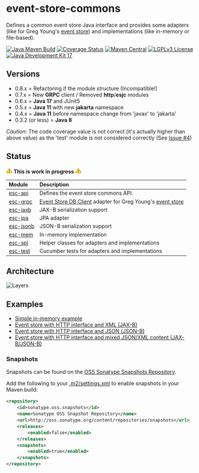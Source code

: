 # event-store-commons

Defines a common event store Java interface and provides some adapters (like for Greg
Young's [event store](https://www.geteventstore.com/)) and implementations (like in-memory or file-based).

[![Java Maven Build](https://github.com/fuinorg/event-store-commons/actions/workflows/maven.yml/badge.svg)](https://github.com/fuinorg/event-store-commons/actions/workflows/maven.yml)
[![Coverage Status](https://sonarcloud.io/api/project_badges/measure?project=org.fuin.esc%3Aevent-store-commons&metric=coverage)](https://sonarcloud.io/dashboard?id=org.fuin.esc%3Aevent-store-commons)
[![Maven Central](https://maven-badges.herokuapp.com/maven-central/org.fuin.esc/esc-parent/badge.svg)](https://maven-badges.herokuapp.com/maven-central/org.fuin.esc/esc-parent/)
[![LGPLv3 License](http://img.shields.io/badge/license-LGPLv3-blue.svg)](https://www.gnu.org/licenses/lgpl.html)
[![Java Development Kit 17](https://img.shields.io/badge/JDK-17-green.svg)](https://openjdk.java.net/projects/jdk/17/)

## Versions

- 0.8.x = Refactoring if the module structure (Incompatible!)
- 0.7.x = New **GRPC** client / Removed **http**/**esjc** modules
- 0.6.x = **Java 17** and JUnit5
- 0.5.x = **Java 11** with new **jakarta** namespace
- 0.4.x = **Java 11** before namespace change from 'javax' to 'jakarta'
- 0.3.2 (or less) = **Java 8**

*Caution*: The code coverage value is not correct (it's actually higher than above value) as the 'test' module is not
considered correctly (See [Issue #4](https://github.com//fuinorg/event-store-commons/issues/4))

## Status

![Warning](https://raw.githubusercontent.com/fuinorg/event-store-commons/master/doc/warning.gif) **This is work in
progress** ![Warning](https://raw.githubusercontent.com/fuinorg/event-store-commons/master/doc/warning.gif)

| Module             | Description                                                                                                                                            |
|:-------------------|:-------------------------------------------------------------------------------------------------------------------------------------------------------|
| [esc-api](api)     | Defines the event store commons API.                                                                                                                   |
| [esc-grpc](grpc)   | [Event Store DB Client](https://github.com/EventStore/EventStoreDB-Client-Java) adapter for Greg Young's [event store](https://www.geteventstore.com/) |
| [esc-jaxb](jaxb)   | JAX-B serialization support                                                                                                                            |
| [esc-jpa](jpa)     | JPA adapter                                                                                                                                            |
| [esc-jsonb](jsonb) | JSON-B serialization support                                                                                                                           |
| [esc-mem](mem)     | In-memory implementation                                                                                                                               |
| [esc-spi](spi)     | Helper classes for adapters and implementations                                                                                                        |
| [esc-test](test)   | Cucumber tests for adapters and implementations                                                                                                        |

## Architecture

![Layers](https://raw.github.com/fuinorg/event-store-commons/master/doc/event-store-commons.png)

## Examples

- [Simple in-memory example](test/src/test/java/org/fuin/esc/test/examples/InMemoryExample.java)
- [Event store with HTTP interface and XML (JAX-B)](test/src/test/java/org/fuin/esc/test/examples/EsHttpXmlExample.java)
- [Event store with HTTP interface and JSON (JSON-B)](test/src/test/java/org/fuin/esc/test/examples/EsHttpJsonbExample.java)
- [Event store with HTTP interface and mixed JSON/XML content (JAX-B/JSON-B)](test/src/test/java/org/fuin/esc/test/examples/EsHttpMixedExample.java)

### Snapshots

Snapshots can be found on
the [OSS Sonatype Snapshots Repository](https://oss.sonatype.org/content/repositories/snapshots/org/fuin/esc/ "Snapshot Repository").

Add the following to
your [.m2/settings.xml](http://maven.apache.org/ref/3.2.1/maven-settings/settings.html "Reference configuration") to
enable snapshots in your Maven build:

```xml
<repository>
    <id>sonatype.oss.snapshots</id>
    <name>Sonatype OSS Snapshot Repository</name>
    <url>http://oss.sonatype.org/content/repositories/snapshots</url>
    <releases>
        <enabled>false</enabled>
    </releases>
    <snapshots>
        <enabled>true</enabled>
    </snapshots>
</repository>
```
